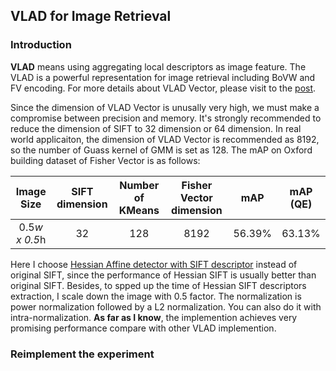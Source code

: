 ## VLAD for Image Retrieval

### Introduction

**VLAD** means using aggregating local descriptors as image feature. The VLAD is a powerful representation for image retrieval including BoVW and FV encoding. For more details about VLAD Vector, please visit to the [post](http://yongyuan.name/blog/CBIR-BoF-VLAD-FV.html).

Since the dimension of VLAD Vector is unusally very high, we must make a compromise between precision and memory. It's strongly recommended to reduce the dimension of SIFT to 32 dimension or 64 dimension. In real world applicaiton, the dimension of VLAD Vector is recommended as 8192, so the number of Guass kernel of GMM is set as 128. The mAP on Oxford building dataset of Fisher Vector is as follows:

Image Size | SIFT dimension | Number of KMeans | Fisher Vector dimension | mAP | mAP (QE) |
:---:|:---:|:---:|:---:|:---:|:---:|
0.5*w x 0.5*h | 32 | 128 | 8192 | 56.39% | 63.13%

Here I choose [Hessian Affine detector with SIFT descriptor](https://github.com/perdoch/hesaff) instead of original SIFT, since the performance of Hessian SIFT is usually better than original SIFT. Besides, to spped up the time of Hessian SIFT descriptors extraction, I scale down the image with 0.5 factor. The normalization is power normalization followed by a L2 normalization. You can also do it with intra-normalization. **As far as I know**, the implemention achieves very promising performance compare with other VLAD implemention.

### Reimplement the experiment